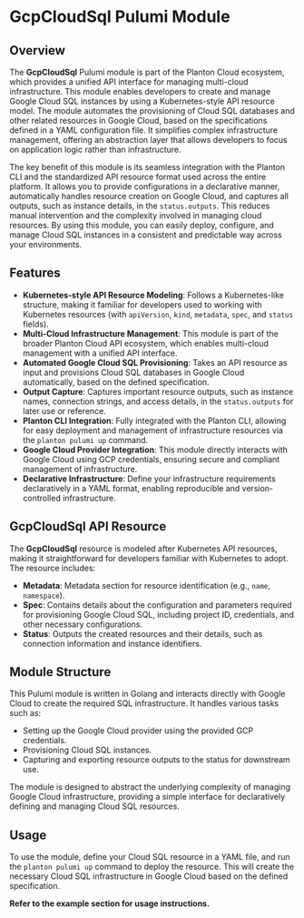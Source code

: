 # GcpCloudSql Pulumi Module

## Overview

The **GcpCloudSql** Pulumi module is part of the Planton Cloud ecosystem, which provides a unified API interface for managing multi-cloud infrastructure. This module enables developers to create and manage Google Cloud SQL instances by using a Kubernetes-style API resource model. The module automates the provisioning of Cloud SQL databases and other related resources in Google Cloud, based on the specifications defined in a YAML configuration file. It simplifies complex infrastructure management, offering an abstraction layer that allows developers to focus on application logic rather than infrastructure.

The key benefit of this module is its seamless integration with the Planton CLI and the standardized API resource format used across the entire platform. It allows you to provide configurations in a declarative manner, automatically handles resource creation on Google Cloud, and captures all outputs, such as instance details, in the `status.outputs`. This reduces manual intervention and the complexity involved in managing cloud resources. By using this module, you can easily deploy, configure, and manage Cloud SQL instances in a consistent and predictable way across your environments.

## Features

- **Kubernetes-style API Resource Modeling**: Follows a Kubernetes-like structure, making it familiar for developers used to working with Kubernetes resources (with `apiVersion`, `kind`, `metadata`, `spec`, and `status` fields).
- **Multi-Cloud Infrastructure Management**: This module is part of the broader Planton Cloud API ecosystem, which enables multi-cloud management with a unified API interface.
- **Automated Google Cloud SQL Provisioning**: Takes an API resource as input and provisions Cloud SQL databases in Google Cloud automatically, based on the defined specification.
- **Output Capture**: Captures important resource outputs, such as instance names, connection strings, and access details, in the `status.outputs` for later use or reference.
- **Planton CLI Integration**: Fully integrated with the Planton CLI, allowing for easy deployment and management of infrastructure resources via the `planton pulumi up` command.
- **Google Cloud Provider Integration**: This module directly interacts with Google Cloud using GCP credentials, ensuring secure and compliant management of infrastructure.
- **Declarative Infrastructure**: Define your infrastructure requirements declaratively in a YAML format, enabling reproducible and version-controlled infrastructure.

## GcpCloudSql API Resource

The **GcpCloudSql** resource is modeled after Kubernetes API resources, making it straightforward for developers familiar with Kubernetes to adopt. The resource includes:

- **Metadata**: Metadata section for resource identification (e.g., `name`, `namespace`).
- **Spec**: Contains details about the configuration and parameters required for provisioning Google Cloud SQL, including project ID, credentials, and other necessary configurations.
- **Status**: Outputs the created resources and their details, such as connection information and instance identifiers.

## Module Structure

This Pulumi module is written in Golang and interacts directly with Google Cloud to create the required SQL infrastructure. It handles various tasks such as:

- Setting up the Google Cloud provider using the provided GCP credentials.
- Provisioning Cloud SQL instances.
- Capturing and exporting resource outputs to the status for downstream use.

The module is designed to abstract the underlying complexity of managing Google Cloud infrastructure, providing a simple interface for declaratively defining and managing Cloud SQL resources.

## Usage

To use the module, define your Cloud SQL resource in a YAML file, and run the `planton pulumi up` command to deploy the resource. This will create the necessary Cloud SQL infrastructure in Google Cloud based on the defined specification.

**Refer to the example section for usage instructions.**
